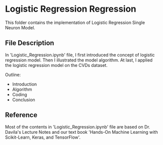 # Logistic Regression Regression

This folder contains the implementation of Logistic Regression Single Neuron Model.

## File Description
In 'Logistic_Regression.ipynb' file, I first introduced the concept of logistic regression model. Then I illustrated the model algorithm. At last, I applied the logistic regression model on the CVDs dataset.

Outline:
- Introduction
- Algorithm
- Coding
- Conclusion

## Reference
Most of the contents in 'Logistic_Regression.ipynb' file are based on Dr. Davila's Lecture Notes and our text book 'Hands-On Machine Learning with Scikit-Learn, Keras, and TensorFlow'.
